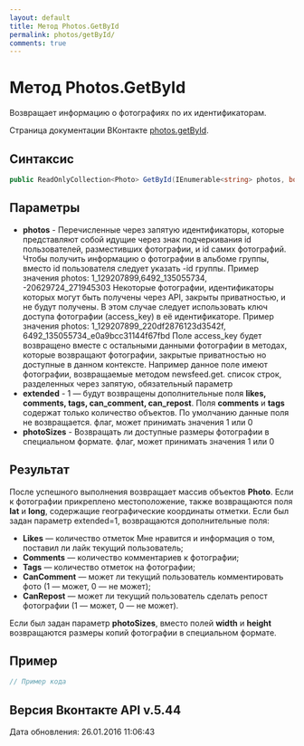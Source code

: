 ```yaml
---
layout: default
title: Метод Photos.GetById
permalink: photos/getById/
comments: true
---
```

# Метод Photos.GetById
Возвращает информацию о фотографиях по их идентификаторам.

Страница документации ВКонтакте [photos.getById](https://vk.com/dev/photos.getById).

## Синтаксис
``` csharp
public ReadOnlyCollection<Photo> GetById(IEnumerable<string> photos, bool? extended = null, bool? photoSizes = null)
```

## Параметры
+ **photos** - Перечисленные через запятую идентификаторы, которые представляют собой идущие через знак подчеркивания id пользователей, разместивших фотографии, и id самих фотографий. Чтобы получить информацию о фотографии в альбоме группы, вместо id пользователя следует указать -id группы. Пример значения photos: 1_129207899,6492_135055734,  -20629724_271945303  Некоторые фотографии, идентификаторы которых могут быть получены через API, закрыты приватностью, и не будут получены. В этом случае следует использовать ключ доступа фотографии (access_key) в её идентификаторе. Пример значения photos: 1_129207899_220df2876123d3542f, 6492_135055734_e0a9bcc31144f67fbd  Поле access_key будет возвращено вместе с остальными данными фотографии в методах, которые возвращают фотографии, закрытые приватностью но доступные в данном контексте. Например данное поле имеют фотографии, возвращаемые методом newsfeed.get. список строк, разделенных через запятую, обязательный параметр
+ **extended** - 1 — будут возвращены дополнительные поля **likes, comments, tags, can_comment, can_repost**. Поля **comments** и **tags** содержат только количество объектов. По умолчанию данные поля не возвращается. флаг, может принимать значения 1 или 0
+ **photoSizes** - Возвращать ли доступные размеры фотографии в специальном формате. флаг, может принимать значения 1 или 0

## Результат
После успешного выполнения возвращает массив объектов **Photo**. 
Если к фотографии прикреплено местоположение, также возвращаются поля **lat** и **long**, содержащие географические координаты отметки. 
Если был задан параметр extended=1, возвращаются дополнительные поля: 

+ **Likes** — количество отметок Мне нравится и информация о том, поставил ли лайк текущий пользователь; 
+ **Comments** — количество комментариев к фотографии; 
+ **Tags** — количество отметок на фотографии; 
+ **CanComment** — может ли текущий пользователь комментировать фото (1 — может, 0 — не может); 
+ **CanRepost** — может ли текущий пользователь сделать репост фотографии (1 — может, 0 — не может). 

Если был задан параметр **photoSizes**, вместо полей **width** и **height** возвращаются размеры копий фотографии в специальном формате.

## Пример
``` csharp
// Пример кода
```

## Версия Вконтакте API v.5.44
Дата обновления: 26.01.2016 11:06:43
